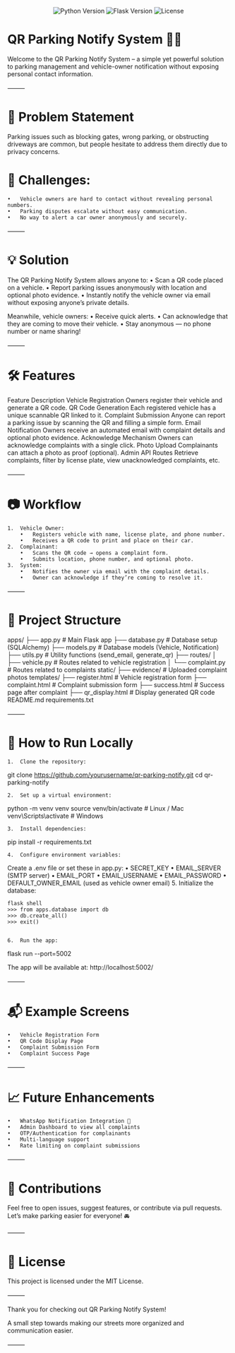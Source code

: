 <p align="center">
  <img src="https://img.shields.io/badge/Python-3.10+-blue.svg" alt="Python Version">
  <img src="https://img.shields.io/badge/Flask-2.3+-green.svg" alt="Flask Version">
  <img src="https://img.shields.io/badge/License-MIT-lightgrey.svg" alt="License">
</p>

# QR Parking Notify System 🚗🔔

Welcome to the QR Parking Notify System – a simple yet powerful solution to parking management and vehicle-owner notification without exposing personal contact information.

⸻

# 🚗 Problem Statement

Parking issues such as blocking gates, wrong parking, or obstructing driveways are common, but people hesitate to address them directly due to privacy concerns.

# 🔵 Challenges:
	•	Vehicle owners are hard to contact without revealing personal numbers.
	•	Parking disputes escalate without easy communication.
	•	No way to alert a car owner anonymously and securely.

⸻

# 💡 Solution

The QR Parking Notify System allows anyone to:
	•	Scan a QR code placed on a vehicle.
	•	Report parking issues anonymously with location and optional photo evidence.
	•	Instantly notify the vehicle owner via email without exposing anyone’s private details.

Meanwhile, vehicle owners:
	•	Receive quick alerts.
	•	Can acknowledge that they are coming to move their vehicle.
	•	Stay anonymous — no phone number or name sharing!

⸻

# 🛠️ Features

Feature	Description
Vehicle Registration	Owners register their vehicle and generate a QR code.
QR Code Generation	Each registered vehicle has a unique scannable QR linked to it.
Complaint Submission	Anyone can report a parking issue by scanning the QR and filling a simple form.
Email Notification	Owners receive an automated email with complaint details and optional photo evidence.
Acknowledge Mechanism	Owners can acknowledge complaints with a single click.
Photo Upload	Complainants can attach a photo as proof (optional).
Admin API Routes	Retrieve complaints, filter by license plate, view unacknowledged complaints, etc.



⸻

# 📷 Workflow
	1.	Vehicle Owner:
	    •	Registers vehicle with name, license plate, and phone number.
	    •	Receives a QR code to print and place on their car.
	2.	Complainant:
	    •	Scans the QR code → opens a complaint form.
	    •	Submits location, phone number, and optional photo.
	3.	System:
	    •	Notifies the owner via email with the complaint details.
	    •	Owner can acknowledge if they’re coming to resolve it.

⸻

# 🧩 Project Structure

apps/
    ├── app.py             # Main Flask app
    ├── database.py        # Database setup (SQLAlchemy)
    ├── models.py          # Database models (Vehicle, Notification)
    ├── utils.py           # Utility functions (send_email, generate_qr)
    ├── routes/
    │    ├── vehicle.py    # Routes related to vehicle registration
     │    └── complaint.py  # Routes related to complaints
    static/
     ├── evidence/          # Uploaded complaint photos
    templates/
     ├── register.html      # Vehicle registration form
     ├── complaint.html     # Complaint submission form
     ├── success.html       # Success page after complaint
     ├── qr_display.html    # Display generated QR code
    README.md
    requirements.txt



⸻

# 🚀 How to Run Locally
	1.	Clone the repository:

git clone https://github.com/yourusername/qr-parking-notify.git
cd qr-parking-notify


	2.	Set up a virtual environment:

python -m venv venv
source venv/bin/activate    # Linux / Mac
venv\Scripts\activate       # Windows


	3.	Install dependencies:

pip install -r requirements.txt


	4.	Configure environment variables:
Create a .env file or set these in app.py:
	•	SECRET_KEY
	•	EMAIL_SERVER (SMTP server)
	•	EMAIL_PORT
	•	EMAIL_USERNAME
	•	EMAIL_PASSWORD
	•	DEFAULT_OWNER_EMAIL (used as vehicle owner email)
	5.	Initialize the database:

    flask shell
    >>> from apps.database import db
    >>> db.create_all()
    >>> exit()


	6.	Run the app:

flask run --port=5002

The app will be available at: http://localhost:5002/

⸻

# 📬 Example Screens
	•	Vehicle Registration Form
	•	QR Code Display Page
	•	Complaint Submission Form
	•	Complaint Success Page

⸻

# 📈 Future Enhancements
	•	WhatsApp Notification Integration 📱
	•	Admin Dashboard to view all complaints
	•	OTP/Authentication for complainants
	•	Multi-language support
	•	Rate limiting on complaint submissions

⸻

# 🤝 Contributions

Feel free to open issues, suggest features, or contribute via pull requests.
Let’s make parking easier for everyone! 🚘

⸻

# 📜 License

This project is licensed under the MIT License.

⸻

Thank you for checking out QR Parking Notify System!

A small step towards making our streets more organized and communication easier.

⸻
